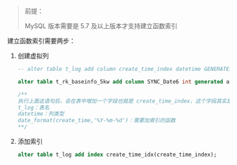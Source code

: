 > 前提：
>
> MySQL 版本需要是 5.7 及以上版本才支持建立函数索引

建立函数索引需要两步：

1. 创建虚拟列

   ```sql
   -- alter table t_log add column create_time_index datetime GENERATED ALWAYS AS (date_format(create_time,'%Y-%m-%d'));
   
   alter table t_rk_baseinfo_5kw add column SYNC_Date6 int generated always as (timestampdiff(second ,'1970-01-01 00:00:00',SYNC_Date));
   
   /**
   执行上面这语句后，会在表中增加一个字段也就是 create_time_index，这个字段其实是虚拟的
   t_log：表名
   datetime：列类型
   date_format(create_time,'%Y-%m-%d')：需要加索引的函数
   **/
   ```

2. 添加索引

   ```sql
   alter table t_log add index create_time_idx(create_time_index);
   ```